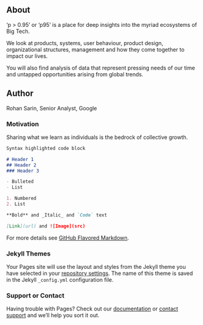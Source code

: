 ## About 
‘p > 0.95’ or ‘p95’ is a place for deep insights into the myriad ecosystems of Big Tech. 

We look at products, systems, user behaviour, product design, organizational structures, management and how they come together to impact our lives.

You will also find analysis of data that represent pressing needs of our time and untapped opportunities arising from global trends. 

## Author 
Rohan Sarin, 
Senior Analyst, Google


### Motivation

Sharing what we learn as individuals is the bedrock of collective growth.

```markdown
Syntax highlighted code block

# Header 1
## Header 2
### Header 3

- Bulleted
- List

1. Numbered
2. List

**Bold** and _Italic_ and `Code` text

[Link](url) and ![Image](src)
```

For more details see [GitHub Flavored Markdown](https://guides.github.com/features/mastering-markdown/).

### Jekyll Themes

Your Pages site will use the layout and styles from the Jekyll theme you have selected in your [repository settings](https://github.com/rsarin20/p95/settings). The name of this theme is saved in the Jekyll `_config.yml` configuration file.

### Support or Contact

Having trouble with Pages? Check out our [documentation](https://docs.github.com/categories/github-pages-basics/) or [contact support](https://support.github.com/contact) and we’ll help you sort it out.
